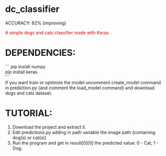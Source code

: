 # dc_classifier
ACCURACY: 82% (improving)<br>
<p style="color:red">A simple dogs and cats classifier made with Keras.</p>

<h1>DEPENDENCIES:</h1>
```
pip install numpy<br>
pip install keras<br>
```
<br>
If you want train or optimize the model uncomment create_model command in prediction.py (and comment the load_model command) and download dogs and cats dataset.


<h1>TUTORIAL:</h1>

1) Download the project and extract it.<br>
2) Edit predictions.py adding in path variable the image path (containing dog(s) or cat(s))<br>
3) Run the program and get in result[0][0] the predicted value: 0 - Cat, 1 - Dog.
